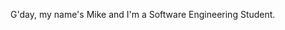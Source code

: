 G'day, my name's Mike and I'm a Software Engineering Student.

<!---
This is a comment in MD?

--->
